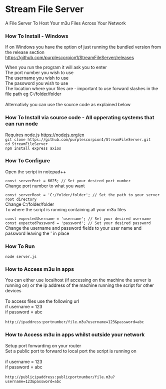 # Stream File Server
A File Server To Host Your m3u Files Across Your Network

### How To Install - Windows
If on Windows you have the option of just running the bundled version from the release section <br>
https://github.com/purplescorpion1/StreamFileServer/releases <br>

When you run the program it will ask you to enter <br>
The port number you wish to use <br>
The username you wish to use <br>
The password you wish to use <br>
The location where your files are - important to use forward slashes in the file path eg C:/folder/folder <br>
<br>
Alternativly you can use the source code as explained below

### How To Install via source code - All opperating systems that can run node
Requires node.js https://nodejs.org/en <br>
``` git clone https://github.com/purplescorpion1/StreamFileServer.git ``` <br>
``` cd StreamFileServer ``` <br>
``` npm install express axios ``` <br>

### How To Configure
Open the script in notepad++ 

``` const serverPort = 6025; // Set your desired port number ``` <br>
Change port number to what you want

``` const serverRoot = 'C:/folder/folder'; // Set the path to your server root directory ``` <br>
Change C:/folder/folder <br>
To where the script is running containing all your m3u files

``` const expectedUsername = 'username'; // Set your desired username ``` <br>
``` const expectedPassword = 'password'; // Set your desired password ``` <br>
Change the username and password fields to your user name and password leaving the ' in place

### How To Run
``` node server.js ```

### How to Access m3u in apps
You can either use localhost (if accessing on the machine the server is running on) or the ip address of the machine running the script for other devices <br>
<br>
To access files use the following url <br>
if username = 123 <br>
if password = abc <br>
<br>
``` http://ipaddress:portnumber/file.m3u?username=123&password=abc ```

### How to Access m3u in apps whilst outside your network
Setup port forwarding on your router <br>
Set a public port to forward to local port the script is running on <br>
<br>
if username = 123 <br>
if password = abc <br>
<br>
``` http://publicipaddress:publicportnumber/file.m3u?username=123&password=abc ```


